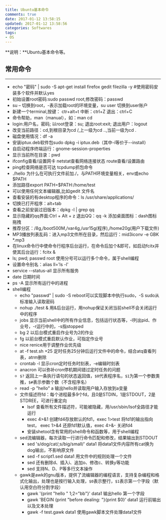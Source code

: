 ```yaml
---
title: Ubuntu基本命令
comments: true
date: 2017-01-12 13:58:15
updated: 2017-01-12 13:58:56
categories: Softwares
tags:
- OS
---
```


**说明：**Ubuntu基本命令等。
<!-- more -->


## 常用命令
---
* echo "密码" | sudo -S apt-get install firefox gedit filezilla -y  #使用密码安装多个软件并默认yes
* 初始设置root密码:sudo passwd root,修改密码：passwd
* su – 切换到root，-表示加载root的环境变量，su user 切换到user账户
* 新建一个terminal,按键：  ctr+alt+t  中断：ctrl+Z 退出：ctrl+C
* 命令帮助，man（manual），如：man cd
* login:用户名，密码; 以root登录：su; 退出root:exit; 退出用户：logout
* 改变当前路径：cd,到根目录为cd /,上一级为cd ..,当前一级为cd .
* 磁盘使用情况：df -a
* 安装iptux.deb软件包sudo dpkg -i iptux.deb（其中-i等价于--install）
* 自启动程序终端运行：gnome-session-properties
* 显示当前所在目录：pwd
* ifconfig查看/设置网卡 netstat查看网络连接状态 route查看/设置路由
* ping检查网络是否可达 tcpdump抓包命令
* ./hello 为什么在可执行文件前加./，与PATH环境变量相关，env或echo $PATH
* 添加路径export PATH=$PATH:/home/test
* 可以使用任何文本编辑器,比如gedit 文件名
* 查看安装的有desktop程序的命令：ls /usr/share/applications/
* 切换已打开程序：alt+tab
* 查看之前安装过旧版本：dpkg -l | grep qq
* 显示隐藏的qq界面:Ctrl + Alt + z  退出QQ：qq -k  添加桌面图标：dash图标拖拽
* 推荐分区：/8g,/boot500M,/var4g,/usr15g(程序),/home20g(用户下载文件)
* MP3播放列表乱码：进入mp3文件所在目录，然后运行：mid3iconv -e GBK *.mp3 
* 在linux命令行中使命令行程序后台运行，在命令后加个&即可，如启动fcitx并使其后台运行：fcitx &
* ls; pwd; passwd root 使用分号可以运行多个命令，属于shell编程
* 设置命令别名：alias ll='ls -l'
* service --status-all  显示所有服务
* date  日期时间
* ps -A 显示所有运行中的进程
* shell编程
	* echo "passwd" | sudo -S reboot可以实现脚本中执行sudo，-S sudo从标准输入读取密码
	* nohup ./test & 用&后台运行，用nohup保证关闭当前shell不会关闭运行中的程序
	* jobs  显示当前shell中的所有作业信息，包括运行状态等，-l列出pid、作业号，-r运行中的，-s指stopped
	* bg 2 以后台模式重启作业号为2的作业
	* fg 以前台模式重启默认作业，可指定作业号
	* nice renice用于调整作业优先级
	* at -f test.sh +25 定时任务25分钟后运行文件中的命令，结合atq查看列表，atrm删除
	* crontab -l  显示cron定时任务时刻表，-e编辑时刻表
	* anacron 可以弥补cron停机期间错过定时任务的问题
	* `$?` 返回上一条执行语句的状态返回值，`$0`代表程序名，`$1`为第一个参数类推，`$#`表示参数个数（不含程序名）
	* read -p "hello" a 输出hello并读取用户输入存放到a变量
	* 文件描述符fd：每个进程最多9个fd，且0是STDIN，1是STDOUT，2是STDREE，可进行重定向
		* lsof 查看所有文件描述符，可能被隐藏，用/usr/sbin/lsof全路径才能运行
		* exec 4>&1 创建fd4存放默认的fd1，exec 1>test 将fd1的输出指向test， exec 1>&4 还原fd1默认值，exec 4>&- 关闭fd4  
		* 安装shetool含有常用的shell命令和函数等，用于shell编程
	* sed流编辑器，每次读取一行进行命令匹配和修改，结果输出到STDOUT
		* sed 's/dog/cat/;s/big/small/' data1 将data1文件内容所有cat换为dog输出，不影响原文件
		* sed -f script1.sed data1 用文件中的规则处理一个文件
		* sed 还有删除d、插入i、追加o、修改c、转换y等功能
		* sed 支持N、D、P等多行文本操作
	* gawk是awk的gnu版本，提供了流编辑器的编程语言，支持复杂编程和格式化输出，处理也是按行输入处理，`$0`表示整行，`$1`表示第一个字段（默认用空白符分割字段）
		* gawk '{print "hello " $1;$2="bb"}' data1 输出hello 第一个字段
		* gawk 'BEGIN {print "before dealing: "}{print $0}' data1 运行前输出以及文本处理
		* gawk -f test.gawk data1 使用gawk脚本文件处理data1文件

